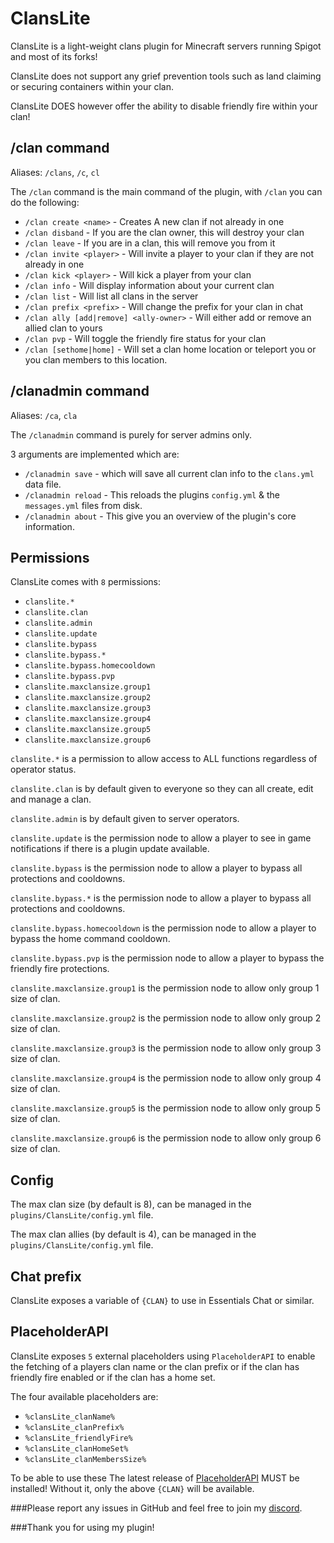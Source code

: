 # ClansLite
ClansLite is a light-weight clans plugin for Minecraft servers running Spigot and most of its forks!

ClansLite does not support any grief prevention tools such as land claiming or securing containers within your clan.

ClansLite DOES however offer the ability to disable friendly fire within your clan!

## /clan command
Aliases: `/clans`, `/c`, `cl`  
  
The `/clan` command is the main command of the plugin, with `/clan` you can do the following:
* `/clan create <name>` - Creates A new clan if not already in one
* `/clan disband` - If you are the clan owner, this will destroy your clan
* `/clan leave` - If you are in a clan, this will remove you from it
* `/clan invite <player>` - Will invite a player to your clan if they are not already in one
* `/clan kick <player>` - Will kick a player from your clan
* `/clan info` - Will display information about your current clan
* `/clan list` - Will list all clans in the server
* `/clan prefix <prefix>` - Will change the prefix for your clan in chat
* `/clan ally [add|remove] <ally-owner>` - Will either add or remove an allied clan to yours
* `/clan pvp` - Will toggle the friendly fire status for your clan
* `/clan [sethome|home]` - Will set a clan home location or teleport you or you clan members to this location.

## /clanadmin command
Aliases: `/ca`, `cla`

The `/clanadmin` command is purely for server admins only. 

3 arguments are implemented which are: 
* `/clanadmin save` - which will save all current clan info to the `clans.yml` data file.  
* `/clanadmin reload` - This reloads the plugins `config.yml` & the `messages.yml` files from disk.
* `/clanadmin about` - This give you an overview of the plugin's core information.

## Permissions
ClansLite comes with `8` permissions:
* `clanslite.*`
* `clanslite.clan`
* `clanslite.admin`
* `clanslite.update`
* `clanslite.bypass`
* `clanslite.bypass.*`
* `clanslite.bypass.homecooldown`
* `clanslite.bypass.pvp`
* `clanslite.maxclansize.group1`
* `clanslite.maxclansize.group2`
* `clanslite.maxclansize.group3`
* `clanslite.maxclansize.group4`
* `clanslite.maxclansize.group5`
* `clanslite.maxclansize.group6`

`clanslite.*` is a permission to allow access to ALL functions regardless of operator status.

`clanslite.clan` is by default given to everyone so they can all create, edit and manage a clan.  

`clanslite.admin` is by default given to server operators.

`clanslite.update` is the permission node to allow a player to see in game notifications if there is a plugin update available.

`clanslite.bypass` is the permission node to allow a player to bypass all protections and cooldowns.

`clanslite.bypass.*` is the permission node to allow a player to bypass all protections and cooldowns.

`clanslite.bypass.homecooldown` is the permission node to allow a player to bypass the home command cooldown.

`clanslite.bypass.pvp` is the permission node to allow a player to bypass the friendly fire protections.

`clanslite.maxclansize.group1` is the permission node to allow only group 1 size of clan.

`clanslite.maxclansize.group2` is the permission node to allow only group 2 size of clan.

`clanslite.maxclansize.group3` is the permission node to allow only group 3 size of clan.

`clanslite.maxclansize.group4` is the permission node to allow only group 4 size of clan.

`clanslite.maxclansize.group5` is the permission node to allow only group 5 size of clan.

`clanslite.maxclansize.group6` is the permission node to allow only group 6 size of clan.

## Config
The max clan size (by default is 8), can be managed in the `plugins/ClansLite/config.yml` file.

The max clan allies (by default is 4), can be managed in the `plugins/ClansLite/config.yml` file.

## Chat prefix
ClansLite exposes a variable of `{CLAN}` to use in Essentials Chat or similar.

## PlaceholderAPI
ClansLite exposes `5` external placeholders using `PlaceholderAPI` to enable the fetching of a players clan name or the clan prefix or if the clan has friendly fire enabled or if the clan has a home set.

The four available placeholders are:
* `%clansLite_clanName%`
* `%clansLite_clanPrefix%`
* `%clansLite_friendlyFire%`
* `%clansLite_clanHomeSet%`
* `%clansLite_clanMembersSize%`

To be able to use these The latest release of [PlaceholderAPI](https://www.spigotmc.org/resources/placeholderapi.6245/) MUST be installed!  Without it, only the above `{CLAN}` will be available.

###Please report any issues in GitHub and feel free to join my [discord](https://discord.gg/ZECTYBw5qr).

###Thank you for using my plugin!
